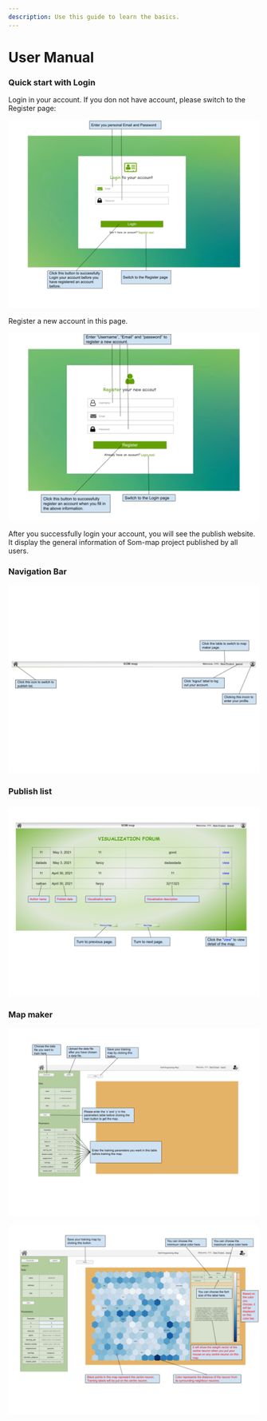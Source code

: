 ```yaml
---
description: Use this guide to learn the basics.
---
```


# User Manual

### Quick start with Login

Login in your account. If you don not have account, please switch to the Register page:

![Login webiste](.gitbook/assets/system-documentation-1-.png)

Register a new account in this page.

![Register website](.gitbook/assets/system-documentation.png)

After you successfully login your account, you will see the publish website. It display the general information of Som-map project published by all users.

### Navigation Bar

![](.gitbook/assets/system-documentation-4-.png)

### Publish list

### 

![](.gitbook/assets/system-documentation-5-.png)

### Map maker 

![Map maker page\(before traning\)](.gitbook/assets/system-documentation-8-.png)



![Map maker page\(after training\)](.gitbook/assets/system-documentation-7-.png)

